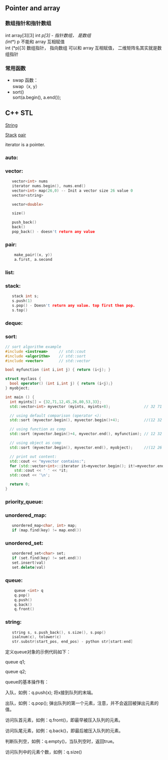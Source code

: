 ## Pointer and array
### 数组指针和指针数组
   int array[3][3]
   int *p[3] - 指针数组， 是数组  
   (int**) p 不能和 array 互相赋值   
   int (*p)[3] 数组指针， 指向数组 可以和 array 互相赋值， 二维矩阵名其实就是数组指针  

### 常用函数
- swap 函数：  
swap（x, y）
- sort()   
sort(a.begin(), a.end());
    
## C++ STL
[String](#string) 

[Stack](#stack)
[pair](#pair)

iterator is a pointer.
### auto:
### vector:
```cpp
   vector<int> nums
   iterator nums.begin(), nums.end()
   vector<int> map(26,0) -- Init a vector size 26 value 0
   vector<string>

   vector<double>

   size()

   push_back()
   back()
   pop_back() - doesn't return any value
```
### pair:
```cpp
    make_pair((x, y))
    a.first, a.second
```
### list:
### stack:
```cpp
   stack int s;
   s.push(1)
   s.pop() - Doesn't return any value. top first then pop.
   s.top()
```
### deque:
### sort:
```cpp
// sort algorithm example
#include <iostream>     // std::cout
#include <algorithm>    // std::sort
#include <vector>       // std::vector

bool myfunction (int i,int j) { return (i<j); }

struct myclass {
  bool operator() (int i,int j) { return (i<j);}
} myobject;

int main () {
  int myints[] = {32,71,12,45,26,80,53,33};
  std::vector<int> myvector (myints, myints+8);               // 32 71 12 45 26 80 53 33

  // using default comparison (operator <):
  std::sort (myvector.begin(), myvector.begin()+4);           //(12 32 45 71)26 80 53 33

  // using function as comp
  std::sort (myvector.begin()+4, myvector.end(), myfunction); // 12 32 45 71(26 33 53 80)

  // using object as comp
  std::sort (myvector.begin(), myvector.end(), myobject);     //(12 26 32 33 45 53 71 80)

  // print out content:
  std::cout << "myvector contains:";
  for (std::vector<int>::iterator it=myvector.begin(); it!=myvector.end(); ++it)
    std::cout << ' ' << *it;
  std::cout << '\n';

  return 0;
}
```
### priority_queue:
### unordered_map:
```cpp
   unordered_map<char, int> map;
   if (map.find(key) != map.end())
```
### unordered_set:
```cpp
   unordered_set<char> set;
   if (set.find(key) != set.end())
   set.insert(val)
   set.delete(val)
```
### queue:
```cpp
    queue <int> q
    q.pop()
    q.push()
    q.back()
    q.front()
```
### string:
```cpp
   string s, s.push_back(), s.size(), s.pop()
   isalnum(c), tolower(c)
   str.substr(start_pos, end_pos) - python str[start:end]
```
   
定义queue对象的示例代码如下：

queue<int> q1;

queue<double> q2;

queue的基本操作有：

入队，如例：q.push(x); 将x接到队列的末端。

出队，如例：q.pop(); 弹出队列的第一个元素，注意，并不会返回被弹出元素的值。

访问队首元素，如例：q.front()，即最早被压入队列的元素。

访问队尾元素，如例：q.back()，即最后被压入队列的元素。

判断队列空，如例：q.empty()，当队列空时，返回true。

访问队列中的元素个数，如例：q.size()
